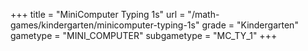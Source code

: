 +++
title = "MiniComputer Typing 1s"
url = "/math-games/kindergarten/minicomputer-typing-1s"
grade = "Kindergarten"
gametype = "MINI_COMPUTER"
subgametype = "MC_TY_1"
+++